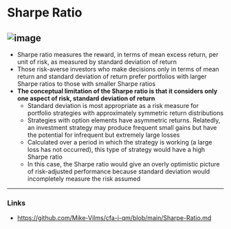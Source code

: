 # Sharpe Ratio
![image](https://user-images.githubusercontent.com/85560091/140655924-5f4a1363-5166-47dd-a336-7bdb2443253c.png)
---
- Sharpe ratio measures the reward, in terms of mean excess return, per unit of risk, as measured by standard deviation of return
- Those risk-averse investors who make decisions only in terms of mean return and standard deviation of return prefer portfolios with larger Sharpe ratios to those with smaller Sharpe ratios
- **The conceptual limitation of the Sharpe ratio is that it considers only one aspect of risk, standard deviation of return**
  - Standard deviation is most appropriate as a risk measure for portfolio strategies with approximately symmetric return distributions
  - Strategies with option elements have asymmetric returns. Relatedly, an investment strategy may produce frequent small gains but have the potential for infrequent but extremely large losses
  - Calculated over a period in which the strategy is working (a large loss has not occurred), this type of strategy would have a high Sharpe ratio
  - In this case, the Sharpe ratio would give an overly optimistic picture of risk-adjusted performance because standard deviation would incompletely measure the risk assumed
---

### Links
- https://github.com/Mike-Vilms/cfa-i-qm/blob/main/Sharpe-Ratio.md
